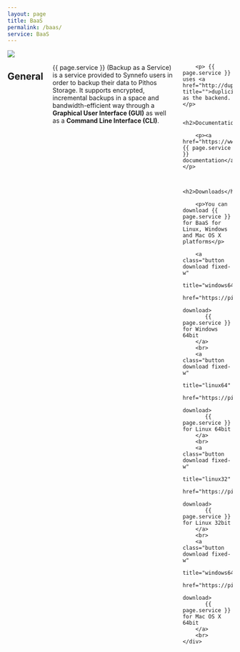 ```yaml
---
layout: page
title: BaaS
permalink: /baas/
service: BaaS
---
```


<div class="row">
    <div class="columns medium-2 text-center">
        <img src="{{ '/assets/baas.png' | prepend: site.baseurl }}">
    </div>
    <div class="columns medium-10">
        <h2>General</h2>
        <p>{{ page.service }} (Backup as a Service) is a service provided to Synnefo users in order to backup their data to Pithos Storage. It supports encrypted, incremental backups in a space and bandwidth-efficient way through a <strong>Graphical User Interface (GUI)</strong> as well as a <strong>Command Line Interface (CLI)</strong>.  </p>

        <p> {{ page.service }} uses <a href="http://duplicity.nongnu.org/" title="">duplicity</a> as the backend.</p>

        <h2>Documentation</h2>

        <p><a href="https://www.synnefo.org/docs/baas/latest">Official {{ page.service }} documentation</a></p>

        
        <h2>Downloads</h2>

        <p>You can download {{ page.service }} for BaaS for Linux, Windows and Mac OS X platforms</p>

        <a class="button download fixed-w" 
           title="windows64" 
           href="https://pithos.okeanos.grnet.gr/public/rciylizFmNOfe8XCfd26U6" 
           download>
           {{ page.service }} for Windows 64bit
        </a>
        <br>
        <a class="button download fixed-w" 
           title="linux64" 
           href="https://pithos.okeanos.grnet.gr/public/uKBNVn3UPpZ4lEBbVixMC1" 
           download>
           {{ page.service }} for Linux 64bit
        </a>
        <br>
        <a class="button download fixed-w"
           title="linux32" 
           href="https://pithos.okeanos.grnet.gr/public/zzjPTLI0YrY3GQjWFq3FW5" 
           download>
           {{ page.service }} for Linux 32bit
        </a>
        <br>
        <a class="button download fixed-w" 
           title="windows64" 
           href="https://pithos.okeanos.grnet.gr/public/6XjxdndahvFAZJ67rlC1S" 
           download>
           {{ page.service }} for Mac OS X 64bit
        </a>
        <br>
    </div>
</div>
